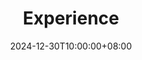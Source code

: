 ---
title: 'Experience'
date: "2024-12-30T10:00:00+08:00"
type: landing

design:
  spacing: '5rem'

# Note: `username` refers to the user's folder name in `content/authors/`

# Page sections
sections:
  - block: resume-experience
    content:
      username: admin
    design:
      # Hugo date format
      date_format: 'January 2006'
      # Education or Experience section first?
      is_education_first: ture
  - block: resume-skills
    content:
      title: Skills
      username: admin
    design:
      show_skill_percentage: false
---